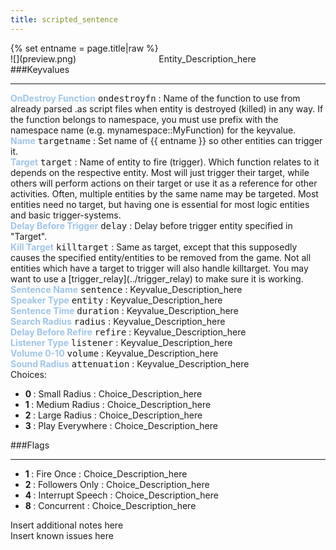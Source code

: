 ```yaml
---
title: scripted_sentence
---
```

<div>{% set entname = page.title|raw %}</div>
<div class="container previewimg">
<div class="columns">
<div class="imagepadding column col-auto" markdown="1">![](preview.png)</div>
<div class="column entityentry" markdown="1">Entity_Description_here</div>
</div>
</div>
###Keyvalues
<hr>
<div class="entityentry" markdown="1">
<span style="color:#9fc5e8;"><b>OnDestroy Function</b></span> <kbd  class="tooltip" data-tooltip="string">ondestroyfn</kbd> :
Name of the function to use from already parsed .as script files when entity is destroyed (killed) in any way. If the function belongs to namespace, you must use prefix with the namespace name (e.g. mynamespace::MyFunction) for the keyvalue.
</div>
<div class="entityentry" markdown="1">
<span style="color:#9fc5e8;"><b>Name</b></span> <kbd  class="tooltip" data-tooltip="target_source">targetname</kbd> :
Set name of {{ entname }} so other entities can trigger it.
</div>
<div class="entityentry" markdown="1">
<span style="color:#9fc5e8;"><b>Target</b></span> <kbd  class="tooltip" data-tooltip="target_destination">target</kbd> :
Name of entity to fire (trigger). Which function relates to it depends on the respective entity. Most will just trigger their target, while others will perform actions on their target or use it as a reference for other activities. Often, multiple entities by the same name may be targeted. Most entities need no target, but having one is essential for most logic entities and basic trigger-systems.
</div>
<div class="entityentry" markdown="1">
<span style="color:#9fc5e8;"><b>Delay Before Trigger</b></span> <kbd  class="tooltip" data-tooltip="string">delay</kbd> :
Delay before trigger entity specified in "Target".
</div>
<div class="entityentry" markdown="1">
<span style="color:#9fc5e8;"><b>Kill Target</b></span> <kbd  class="tooltip" data-tooltip="target_destination">killtarget</kbd> :
Same as target, except that this supposedly causes the specified entity/entities to be removed from the game. Not all entities which have a target to trigger will also handle killtarget. You may want to use a [trigger_relay](../trigger_relay) to make sure it is working.
</div>
<div class="entityentry" markdown="1">
<span style="color:#9fc5e8;"><b>Sentence Name</b></span> <kbd  class="tooltip" data-tooltip="string">sentence</kbd> :
Keyvalue_Description_here
</div>
<div class="entityentry" markdown="1">
<span style="color:#9fc5e8;"><b>Speaker Type</b></span> <kbd  class="tooltip" data-tooltip="string">entity</kbd> :
Keyvalue_Description_here
</div>
<div class="entityentry" markdown="1">
<span style="color:#9fc5e8;"><b>Sentence Time</b></span> <kbd  class="tooltip" data-tooltip="string">duration</kbd> :
Keyvalue_Description_here
</div>
<div class="entityentry" markdown="1">
<span style="color:#9fc5e8;"><b>Search Radius</b></span> <kbd  class="tooltip" data-tooltip="integer">radius</kbd> :
Keyvalue_Description_here
</div>
<div class="entityentry" markdown="1">
<span style="color:#9fc5e8;"><b>Delay Before Refire</b></span> <kbd  class="tooltip" data-tooltip="string">refire</kbd> :
Keyvalue_Description_here
</div>
<div class="entityentry" markdown="1">
<span style="color:#9fc5e8;"><b>Listener Type</b></span> <kbd  class="tooltip" data-tooltip="string">listener</kbd> :
Keyvalue_Description_here
</div>
<div class="entityentry" markdown="1">
<span style="color:#9fc5e8;"><b>Volume 0-10</b></span> <kbd  class="tooltip" data-tooltip="string">volume</kbd> :
Keyvalue_Description_here
</div>
<div class="entityentry" markdown="1">
<span style="color:#9fc5e8;"><b>Sound Radius</b></span> <kbd  class="tooltip" data-tooltip="Choices">attenuation</kbd> :
Keyvalue_Description_here
<div class="accordion">
<input type="checkbox" id="accordion-1" name="accordion-checkbox" hidden>
<label class="accordion-header" for="accordion-1">
<i class="icon icon-arrow-right mr-1"></i>
Choices:
</label>
<div class="accordion-body">
<ul>
<li><b>0 </b> : Small Radius : Choice_Description_here</li>
<li><b>1 </b> : Medium Radius : Choice_Description_here</li>
<li><b>2 </b> : Large  Radius : Choice_Description_here</li>
<li><b>3 </b> : Play Everywhere : Choice_Description_here</li>
</ul>
</div>
</div>
</div>
###Flags
<hr>
<div class="entityflags">
<ul>
<li class="imagepadding" markdown="1"><b>1 </b> : Fire Once : Choice_Description_here</li>
<li class="imagepadding" markdown="1"><b>2 </b> : Followers Only : Choice_Description_here</li>
<li class="imagepadding" markdown="1"><b>4 </b> : Interrupt Speech : Choice_Description_here</li>
<li class="imagepadding" markdown="1"><b>8 </b> : Concurrent : Choice_Description_here</li>
</ul>
</div>
<div class="notices blue">Insert additional notes here</div>
<div class="notices red">Insert known issues here</div>
